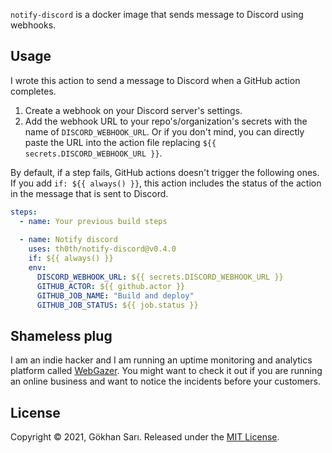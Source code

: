`notify-discord` is a docker image that sends message to Discord using webhooks.

## Usage

I wrote this action to send a message to Discord when a GitHub action completes.

1. Create a webhook on your Discord server's settings.
1. Add the webhook URL to your repo's/organization's secrets with the name of `DISCORD_WEBHOOK_URL`. Or if you don't mind, you can directly paste the URL into the action file replacing `${{ secrets.DISCORD_WEBHOOK_URL }}`. 

By default, if a step fails, GitHub actions doesn't trigger the following ones. If you add `if: ${{ always() }}`, this action includes the status of the action in the message that is sent to Discord. 

```yaml
steps:
  - name: Your previous build steps
    
  - name: Notify discord
    uses: th0th/notify-discord@v0.4.0
    if: ${{ always() }}
    env:
      DISCORD_WEBHOOK_URL: ${{ secrets.DISCORD_WEBHOOK_URL }}
      GITHUB_ACTOR: ${{ github.actor }}
      GITHUB_JOB_NAME: "Build and deploy"
      GITHUB_JOB_STATUS: ${{ job.status }}
```

## Shameless plug

I am an indie hacker and I am running an uptime monitoring and analytics platform called [WebGazer](https://www.webgazer.io). You might want to check it out if you are running an online business and want to notice the incidents before your customers.

## License

Copyright © 2021, Gökhan Sarı. Released under the [MIT License](LICENSE).
